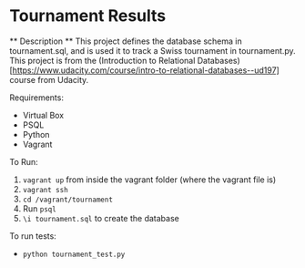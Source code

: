 # Tournament Results

** Description **
This project defines the database schema in tournament.sql, and is used it to track a Swiss tournament in tournament.py.
This project is from the (Introduction to Relational Databases)[https://www.udacity.com/course/intro-to-relational-databases--ud197] course from Udacity.

Requirements: 

- Virtual Box
- PSQL
- Python
- Vagrant

To Run:
 
 1. `vagrant up` from inside the vagrant folder (where the vagrant file is)
 2. `vagrant ssh`
 3. `cd /vagrant/tournament`
 4. Run `psql`
 5. `\i tournament.sql` to create the database
 
 To run tests:
 
 - `python tournament_test.py`
 
